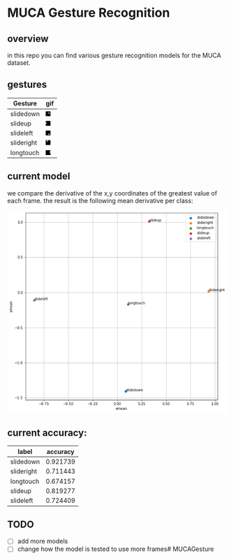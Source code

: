 # MUCA Gesture Recognition

## overview

in this repo you can find various gesture recognition models for the MUCA dataset.

## gestures

| Gesture | gif |
| --- | --- |
| slidedown| ![slidedown](/GIFS/slidedown.gif) |
| slideup| ![slideup](/GIFS/slideup.gif) |
| slideleft| ![slideleft](/GIFS/slideleft.gif) |
| slideright| ![slideright](/GIFS/slideright.gif) |
| longtouch| ![longtouch](/GIFS/longtouch.gif) |

## current model

we compare the derivative of the x,y coordinates of the greatest value of each frame. the result is the following mean derivative per class:

![pictures of mean derivatives](/GIFS/mean_derivatives.png)

## current accuracy:


| label | accuracy |
| --- | --- |
| slidedown | 0.921739 |
| slideright | 0.711443 |
| longtouch | 0.674157 |
| slideup | 0.819277 |
| slideleft | 0.724409 |


## TODO

- [ ] add more models
- [ ] change how the model is tested to use more frames# MUCAGesture
